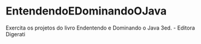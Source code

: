 # EntendendoEDominandoOJava
Exercita os projetos do livro Endentendo e Dominando o Java 3ed. - Editora Digerati
